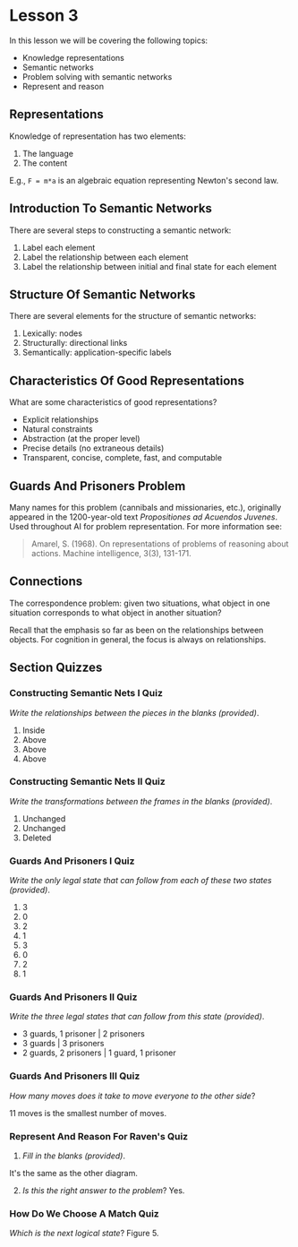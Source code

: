 # Lesson 3

In this lesson we will be covering the following topics:

- Knowledge representations
- Semantic networks
- Problem solving with semantic networks
- Represent and reason

## Representations

Knowledge of representation has two elements:

1. The language
2. The content

E.g., `F = m*a` is an algebraic equation representing Newton's second law.

## Introduction To Semantic Networks

There are several steps to constructing a semantic network:

1. Label each element
2. Label the relationship between each element
3. Label the relationship between initial and final state for each element

## Structure Of Semantic Networks

There are several elements for the structure of semantic networks:

1. Lexically: nodes
2. Structurally: directional links
3. Semantically: application-specific labels

## Characteristics Of Good Representations

What are some characteristics of good representations?

- Explicit relationships
- Natural constraints
- Abstraction (at the proper level)
- Precise details (no extraneous details)
- Transparent, concise, complete, fast, and computable

## Guards And Prisoners Problem

Many names for this problem (cannibals and missionaries, etc.), originally appeared in the 1200-year-old text _Propositiones ad Acuendos Juvenes_. Used throughout AI for problem representation. For more information see:

> Amarel, S. (1968). On representations of problems of reasoning about actions. Machine intelligence, 3(3), 131-171.

## Connections

The correspondence problem: given two situations, what object in one situation corresponds to what object in another situation?

Recall that the emphasis so far as been on the relationships between objects. For cognition in general, the focus is always on relationships.

## Section Quizzes

### Constructing Semantic Nets I Quiz

_Write the relationships between the pieces in the blanks (provided)_.

1. Inside
2. Above
3. Above
4. Above

### Constructing Semantic Nets II Quiz

_Write the transformations between the frames in the blanks (provided)_.

1. Unchanged
2. Unchanged
3. Deleted

### Guards And Prisoners I Quiz

_Write the only legal state that can follow from each of these two states (provided)_.

1. 3
2. 0
3. 2
4. 1
5. 3
6. 0
7. 2
8. 1

### Guards And Prisoners II Quiz

_Write the three legal states that can follow from this state (provided)_.

- 3 guards, 1 prisoner | 2 prisoners
- 3 guards | 3 prisoners
- 2 guards, 2 prisoners | 1 guard, 1 prisoner

### Guards And Prisoners III Quiz

_How many moves does it take to move everyone to the other side_?

11 moves is the smallest number of moves.

### Represent And Reason For Raven's Quiz

1. _Fill in the blanks (provided)_.

It's the same as the other diagram.

2. _Is this the right answer to the problem_? Yes.

### How Do We Choose A Match Quiz

_Which is the next logical state_? Figure 5.
